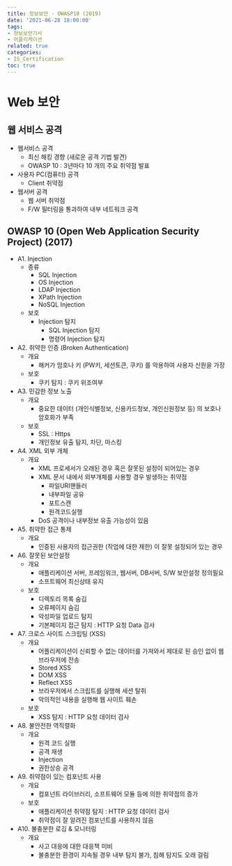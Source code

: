 ```yaml
---
title: 정보보안 - OWASP10 (2019)
date: '2021-06-28 18:00:00'
tags:
- 정보보안기사
- 어플리케이션
related: true
categories:
- IS_Certification
toc: true
---
```


# Web 보안

## 웹 서비스 공격
- 웹서비스 공격
    + 최신 해킹 경향 (새로운 공격 기법 발견)
    + OWASP 10 : 3년마다 10 개의 주요 취약점 발표
- 사용자 PC(컴퓨터) 공격
    + Client 취약점
- 웹서버 공격
    + 웹 서버 취약점
    + F/W 필터링을 통과하여 내부 네트워크 공격

## OWASP 10 (Open Web Application Security Project) (2017)
- A1. Injection
    + 종류
        * SQL Injection
        * OS Injection
        * LDAP Injection
        * XPath Injection
        * NoSQL Injection
    + 보호
        * Injection 탐지
            - SQL Injection 탐지
            - 명령어 Injection 탐지
- A2. 취약한 인증 (Broken Authentication)
    + 개요
        * 해커가 암호나 키 (PW키, 세션토큰, 쿠키) 를 악용하여 사용자 신원을 가장
    + 보호
        * 쿠키 탐지 : 쿠키 위조여부
- A3. 민감한 정보 노출
    + 개요
        * 중요한 데이터 (개인식별정보, 신용카드정보, 개인신원정보 등) 의 보호나 암호화가 부족
    + 보호
        * SSL : Https
        * 개인정보 유출 탐지, 차단, 마스킹
- A4. XML 외부 개체
    + 개요
        * XML 프로세서가 오래된 경우 혹은 잘못된 설정이 되어있는 경우
        * XML 문서 내에서 외부개체를 사용할 경우 발생하는 취약점
            - 파일URI핸들러
            - 내부파일 공유
            - 포트스캔
            - 원격코드실행
        * DoS 공격이나 내부정보 유출 가능성이 있음
- A5. 취약한 접근 통제
    + 개요
        * 인증된 사용자의 접근권한 (작업에 대한 제한) 이 잘못 설정되어 있는 경우
- A6. 잘못된 보안설정
    + 개요
        * 애플리케이션 서버, 프레임워크, 웹서버, DB서버, S/W 보안설정 정의필요
        * 소프트웨어 최신상태 유지
    + 보호
        * 디렉토리 목록 숨김
        * 오류페이지 숨김
        * 악성파일 업로드 탐지
        * 기본페이지 접근 탐지 : HTTP 요청 Data 검사
- A7. 크로스 사이트 스크립팅 (XSS)
    + 개요
        * 어플리케이션이 신뢰할 수 없는 데이터를 가져와서 제대로 된 승인 없이 웹브라우저에 전송
        * Stored XSS
        * DOM XSS
        * Reflect XSS
        * 브라우저에서 스크립트를 실행해 세션 탈취
        * 악의적인 내용을 실행해 웹 사이트 훼손
    + 보호
        * XSS 탐지 : HTTP 요청 데이터 검사
- A8. 불안전한 역직렬화
    + 개요
        * 원격 코드 실행
        * 공격 재생
        * Injection
        * 권한상승 공격
- A9. 취약점이 있는 컴포넌트 사용
    + 개요
        * 컴포넌트 라이브러리, 소프트웨어 모듈 등에 의한 취약점의 증가
    + 보호
        * 애플리케이션 취약점 탐지 : HTTP 요청 데이터 검사
        * 취약점이 잘 알려진 컴포넌트를 사용하지 않음
- A10. 불충분한 로깅 & 모니터링
    + 개요
        * 사고 대응에 대한 대응책 미비
        * 불충분한 환경이 지속될 경우 내부 탐지 불가, 침해 탐지도 오래 걸림

